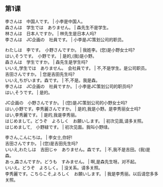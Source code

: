 ## 第1课

李さんは　中国人です。 | 小李是中国人。  
森さんは　学生では　ありません。 | 森先生不是学生。  
林さんは　日本人ですか。 | 林先生是日本人吗?  
李さんは　JC企画の　社員です。 | 小李是JC策划公司的职员。  



わたしは　李です。　小野さんですか。 | 我姓李。(您)是小野女士吗?  
はい,そうです。　小野です。 | 是的,(我)是小野。  
森さんは　学生ですか。 | 森先生是学生吗?  
いいえ,学生では　ありません。　会社員です。 | 不,不是学生。是公司职员。  
吉田さんですか。 | 您是吉田先生吗?  
いいえ,ちがいます。森です。 | 不,不是。我是森。  
李さんは　JC企画の　社員ですか。 | 小李是JC策划公司的职员吗?  
はい,そうです。 | 是的。  


JC企画の　小野さんですか。 | (您)是JC策划公司的小野女士吗?  
はい,小野です。李秀麗さんですか。 | 是的,我是小野。是李秀丽女士吗?  
はい,李秀麗です。 | 是的,我是李秀丽。  
はじめまして。どうぞ　よろしく　お願いします。 | 初次见面,请多关照。  
はじめまして,　小野緑です。 | 初次见面。我叫小野绿。  


李さん,こんにちは。 | 李女士,你好!  
吉田さんですか。 | (您)是吉田先生吗?  
いいえ,わたしは　吉田じゃ　ありません。森です。 | 不,我不是吉田。(我)是森。  
あっ,森さんですか。どうも　すみません。 | 啊,是森先生呀。对不起。  
いいえ。どうぞ　よろしく。 | 没关系。请多关照。  
李秀麗です。こちらこそ,よろしく　お願いします。 | 我是李秀丽。以后请您多多关照。  
